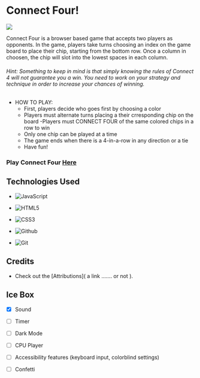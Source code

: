 # Connect Four!

![](https://i.imgur.com/ntEoPJl.png)

Connect Four is a browser based game that accepts two players as opponents. In the game, players take turns choosing an index on the game board to place their chip, starting from the bottom row. Once a column in choosen, the chip will slot into the lowest spaces in each column.


###### Hint: Something to keep in mind is that simply knowing the rules of Connect 4 will not guarantee you a win. You need to work on your strategy and technique in order to increase your chances of winning.

- HOW TO PLAY:
  - First, players decide who goes first by choosing a color 
  - Players must alternate turns placing a their crresponding chip on the board 
  -Players must CONNECT FOUR of the same colored chips in a row to win 
  - Only one chip can be played at a time 
  - The game ends when there is a 4-in-a-row in any direction or a tie
  - Have fun!



### Play Connect Four [**Here**](https://dlittleconnectfour.netlify.app/)

## Technologies Used 

* ![JavaScript](https://img.shields.io/badge/JavaScript-323330?style=for-the-badge&logo=javascript&logoColor=F7DF1E)

* ![HTML5](https://img.shields.io/badge/HTML5-E34F26?style=for-the-badge&logo=html5&logoColor=white)

* ![CSS3](https://img.shields.io/badge/CSS3-1572B6?style=for-the-badge&logo=css3&logoColor=white)

* ![Github](https://img.shields.io/badge/GitHub-100000?style=for-the-badge&logo=github&logoColor=white)

* ![Git](https://img.shields.io/badge/GIT-E44C30?style=for-the-badge&logo=git&logoColor=white)

## Credits 

- Check out the [Attributions]( a link ....... or not ).

## Ice Box 

- [X] Sound
- [ ] Timer
- [ ] Dark Mode
- [ ] CPU Player

- [ ] Accessibility features (keyboard input, colorblind settings)
- [ ] Confetti
